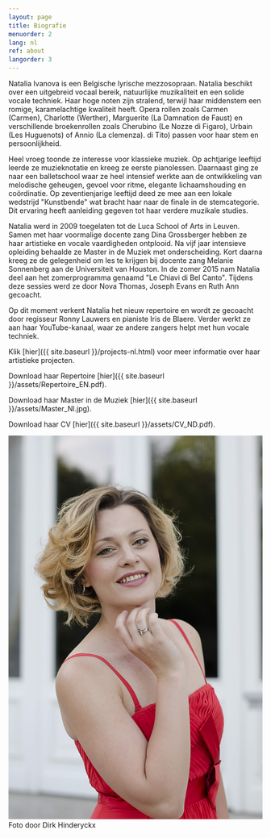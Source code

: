 ```yaml
---
layout: page
title: Biografie 
menuorder: 2
lang: nl
ref: about
langorder: 3
---
```


Natalia Ivanova is een Belgische lyrische mezzosopraan. Natalia beschikt over een uitgebreid vocaal bereik, natuurlijke muzikaliteit en een solide vocale techniek. Haar hoge noten zijn stralend, terwijl haar middenstem een romige, karamelachtige kwaliteit heeft. Opera rollen zoals Carmen (Carmen), Charlotte (Werther), Marguerite (La Damnation de Faust) en verschillende broekenrollen zoals Cherubino (Le Nozze di Figaro), Urbain (Les Huguenots) of Annio (La clemenza). di Tito) passen voor haar stem en persoonlijkheid.

Heel vroeg toonde ze interesse voor klassieke muziek. Op achtjarige leeftijd leerde ze muzieknotatie en kreeg ze eerste pianolessen. Daarnaast ging ze naar een balletschool waar ze heel intensief werkte aan de ontwikkeling van melodische geheugen, gevoel voor ritme, elegante lichaamshouding en coördinatie. Op zeventienjarige leeftijd deed ze mee aan een lokale wedstrijd "Kunstbende" wat bracht haar naar de finale in de stemcategorie. Dit ervaring heeft aanleiding gegeven tot haar verdere muzikale studies.

Natalia werd in 2009 toegelaten tot de Luca School of Arts in Leuven. Samen met haar voormalige docente zang Dina Grossberger hebben ze haar artistieke en vocale vaardigheden ontplooid. Na vijf jaar intensieve opleiding behaalde ze Master in de Muziek met onderscheiding. Kort daarna kreeg ze de gelegenheid om les te krijgen bij docente zang Melanie Sonnenberg aan de Universiteit van Houston. In de zomer 2015 nam Natalia deel aan het zomerprogramma genaamd "Le Chiavi di Bel Canto". Tijdens deze sessies werd ze door Nova Thomas, Joseph Evans en Ruth Ann gecoacht.

Op dit moment verkent Natalia het nieuw repertoire en wordt ze gecoacht door regisseur Ronny Lauwers en pianiste Iris de Blaere. Verder werkt ze aan haar YouTube-kanaal, waar ze andere zangers helpt met hun vocale techniek.

Klik [hier]({{ site.baseurl }}/projects-nl.html) voor meer informatie over haar artistieke projecten.

Download haar Repertoire [hier]({{ site.baseurl }}/assets/Repertoire_EN.pdf).

Download haar Master in de Muziek [hier]({{ site.baseurl }}/assets/Master_Nl.jpg).

Download haar CV [hier]({{ site.baseurl }}/assets/CV_ND.pdf).                                  
                                                                                   
![A bio picture](assets/DSC_1026.jpg) Foto door Dirk Hinderyckx
